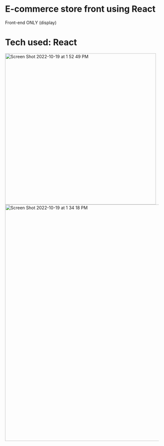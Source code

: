 # E-commerce store front using React

Front-end ONLY (display)

# Tech used: React


<img width="494" alt="Screen Shot 2022-10-19 at 1 52 49 PM" src="https://user-images.githubusercontent.com/97631462/196802019-7fecb490-bd8d-4fbc-b4eb-1b3584a79e0b.png">


<img width="773" alt="Screen Shot 2022-10-19 at 1 34 18 PM" src="https://user-images.githubusercontent.com/97631462/196798640-4fa63e44-f15a-48a1-9335-96bcc7698621.png">



